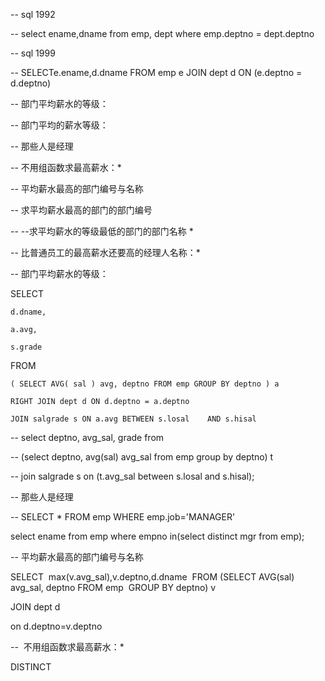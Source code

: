 -- sql 1992

-- select ename,dname from emp, dept where emp.deptno = dept.deptno

-- sql 1999

-- SELECTe.ename,d.dname FROM emp e JOIN dept d ON (e.deptno = d.deptno)

-- 部门平均薪水的等级：

-- 部门平均的薪水等级：

-- 那些人是经理

-- 不用组函数求最高薪水：*

-- 平均薪水最高的部门编号与名称

-- 求平均薪水最高的部门的部门编号

-- --求平均薪水的等级最低的部门的部门名称 *

-- 比普通员工的最高薪水还要高的经理人名称：*


-- 部门平均薪水的等级：

SELECT

	d.dname,

	a.avg,

	s.grade 

FROM

	( SELECT AVG( sal ) avg, deptno FROM emp GROUP BY deptno ) a

	RIGHT JOIN dept d ON d.deptno = a.deptno

	JOIN salgrade s ON a.avg BETWEEN s.losal 	AND s.hisal

-- 	select deptno, avg_sal, grade from

-- 	(select deptno, avg(sal) avg_sal from emp group by deptno) t

-- 	join salgrade s on (t.avg_sal between s.losal and s.hisal);

-- 那些人是经理

-- SELECT * FROM emp WHERE emp.job='MANAGER'

select ename from emp where empno in(select distinct mgr from emp);


-- 平均薪水最高的部门编号与名称

SELECT  max(v.avg_sal),v.deptno,d.dname  FROM (SELECT AVG(sal) avg_sal, deptno FROM emp  GROUP BY deptno) v

JOIN dept d

on d.deptno=v.deptno

--  不用组函数求最高薪水：*



DISTINCT



